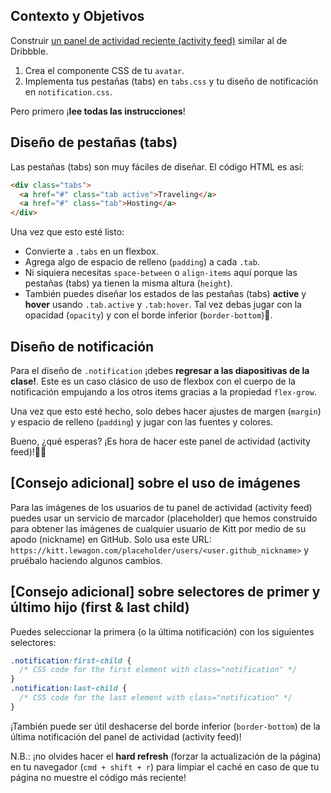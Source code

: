 ## Contexto y Objetivos

Construir [un panel de actividad reciente (activity feed)](http://lewagon.github.io/html-css-challenges/13-activity-feed/) similar al de Dribbble.

1. Crea el componente CSS de tu `avatar`.
2. Implementa tus pestañas (tabs) en `tabs.css` y tu diseño de notificación en `notification.css`.

Pero primero ¡**lee todas las instrucciones**!

## Diseño de pestañas (tabs)

Las pestañas (tabs) son muy fáciles de diseñar. El código HTML es así:

```html
<div class="tabs">
  <a href="#" class="tab active">Traveling</a>
  <a href="#" class="tab">Hosting</a>
</div>
```

Una vez que esto esté listo:

- Convierte a `.tabs` en un flexbox.
- Agrega algo de espacio de relleno (`padding`) a cada `.tab`.
- Ni siquiera necesitas `space-between` o `align-items` aquí porque las pestañas (tabs) ya tienen la misma altura (`height`).
- También puedes diseñar los estados de las pestañas (tabs) **active** y **hover** usando `.tab.active` y `.tab:hover`. Tal vez debas jugar con la opacidad (`opacity`) y con el borde inferior (`border-bottom`)😬.

## Diseño de notificación

Para el diseño de `.notification` ¡debes **regresar a las diapositivas de la clase!**. Este es un caso clásico de uso de flexbox con el cuerpo de la notificación empujando a los otros items gracias a la propiedad `flex-grow`.

Una vez que esto esté hecho, solo debes hacer ajustes de margen (`margin`) y espacio de relleno (`padding`) y jugar con las fuentes y colores.

Bueno, ¿qué esperas? ¡Es hora de hacer este panel de actividad (activity feed)!🚀🚀

## [Consejo adicional] sobre el uso de imágenes

Para las imágenes de los usuarios de tu panel de actividad (activity feed) puedes usar un servicio de marcador (placeholder) que hemos construido para obtener las imágenes de cualquier usuario de Kitt por medio de su apodo (nickname) en GitHub. Solo usa este URL: `https://kitt.lewagon.com/placeholder/users/<user.github_nickname>` y pruébalo haciendo algunos cambios.

## [Consejo adicional] sobre selectores de primer y último hijo (first & last child)

Puedes seleccionar la primera (o la última notificación) con los siguientes selectores:

```css
.notification:first-child {
  /* CSS code for the first element with class="notification" */
}
.notification:last-child {
  /* CSS code for the last element with class="notification" */
}
```

¡También puede ser útil deshacerse del borde inferior (`border-bottom`) de la última notificación del panel de actividad (activity feed)!

N.B.: ¡no olvides hacer el **hard refresh** (forzar la actualización de la página) en tu navegador (`cmd + shift + r`) para limpiar el caché en caso de que tu página no muestre el código más reciente!
